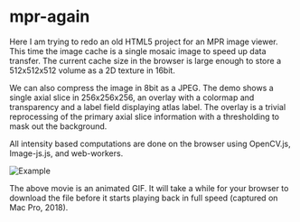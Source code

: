 # mpr-again

Here I am trying to redo an old HTML5 project for an MPR image viewer. This time the image cache is a single mosaic image to speed up data transfer. The current cache size in the browser is large enough to store a 512x512x512 volume as a 2D texture in 16bit. 

We can also compress the image in 8bit as a JPEG. The demo shows a single axial slice in 256x256x256, an overlay with a colormap and transparency and a label field displaying atlas label. The overlay is a trivial reprocessing of the primary axial slice information with a thresholding to mask out the background.

All intensity based computations are done on the browser using OpenCV.js, Image-js.js, and web-workers.

![Example](/images/voxelViewer.gif "VoxelViewer demo")

The above movie is an animated GIF. It will take a while for your browser to download the file before it starts playing back in full speed (captured on Mac Pro, 2018).